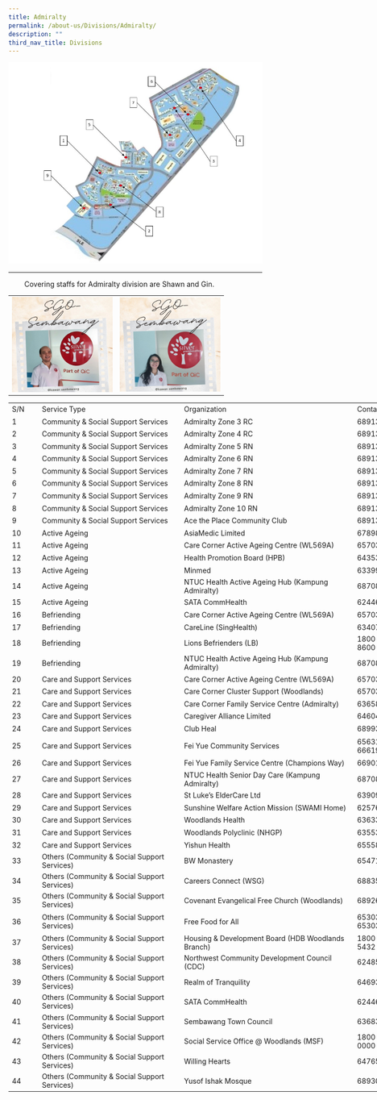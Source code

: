 ```yaml
---
title: Admiralty
permalink: /about-us/Divisions/Admiralty/
description: ""
third_nav_title: Divisions
---
```


![](/images/ADM%20Div.jpg)

-----------------------------------
<table>  
  <tr>  
		<td><img src="/images/Shawn Lim.jpg" alt="How Koon Jauw" style="width:200px;"/></td>  	<td><img src="/images/Gin Siew.jpg" alt="How Koon Jauw" style="width:200px;"/></td>  	
  </tr>   
	 <tr>  
	Covering staffs for Admiralty division are Shawn and Gin.
		 <!--table {mso-displayed-decimal-separator:"\\."; mso-displayed-thousand-separator:"\\,";} @page {margin:.75in .7in .75in .7in; mso-header-margin:.3in; mso-footer-margin:.3in;} tr {mso-height-source:auto;} col {mso-width-source:auto;} br {mso-data-placement:same-cell;} td {padding-top:1px; padding-right:1px; padding-left:1px; mso-ignore:padding; color:black; font-size:11.0pt; font-weight:400; font-style:normal; text-decoration:none; font-family:Calibri, sans-serif; mso-font-charset:0; mso-number-format:General; text-align:general; vertical-align:bottom; border:none; mso-background-source:auto; mso-pattern:auto; mso-protection:locked visible; white-space:nowrap; mso-rotate:0;} .xl63 {text-align:center; vertical-align:middle;} .xl64 {text-align:left; vertical-align:middle;} .xl65 {text-align:center; vertical-align:middle; border:.5pt solid windowtext;} .xl66 {text-align:left; vertical-align:middle; border:.5pt solid windowtext;} .xl67 {text-align:left; vertical-align:middle; border:.5pt solid windowtext; white-space:normal;} -->

<table border="0" cellpadding="0" cellspacing="0" width="791" style="border-collapse:
 collapse;width:593pt"><colgroup><col width="48" style="mso-width-source:userset;mso-width-alt:1675;width:36pt"> <col width="291" style="mso-width-source:userset;mso-width-alt:10146;width:218pt"> <col width="359" style="mso-width-source:userset;mso-width-alt:12520;width:269pt"> <col width="93" style="mso-width-source:userset;mso-width-alt:3258;width:70pt"></colgroup><tbody><tr height="19" style="height:14.5pt"><td height="19" class="xl65" width="48" style="height:14.5pt;width:36pt">S/N</td><td class="xl65" width="291" style="border-left:none;width:218pt">Service Type</td><td class="xl65" width="359" style="border-left:none;width:269pt">Organization</td><td class="xl66" width="93" style="border-left:none;width:70pt">Contact</td></tr><tr height="19" style="height:14.5pt"><td height="19" class="xl66" style="height:14.5pt;border-top:none">1</td><td class="xl66" style="border-top:none;border-left:none">Community &amp; Social Support Services</td><td class="xl66" style="border-top:none;border-left:none">Admiralty Zone 3 RC</td><td class="xl66" style="border-top:none;border-left:none">68913430</td></tr><tr height="19" style="height:14.5pt"><td height="19" class="xl66" style="height:14.5pt;border-top:none">2</td><td class="xl66" style="border-top:none;border-left:none">Community &amp; Social Support Services</td><td class="xl66" style="border-top:none;border-left:none">Admiralty Zone 4 RC</td><td class="xl66" style="border-top:none;border-left:none">68913430</td></tr><tr height="19" style="height:14.5pt"><td height="19" class="xl66" style="height:14.5pt;border-top:none">3</td><td class="xl66" style="border-top:none;border-left:none">Community &amp; Social Support Services</td><td class="xl66" style="border-top:none;border-left:none">Admiralty Zone 5 RN</td><td class="xl66" style="border-top:none;border-left:none">68913430</td></tr><tr height="19" style="height:14.5pt"><td height="19" class="xl66" style="height:14.5pt;border-top:none">4</td><td class="xl66" style="border-top:none;border-left:none">Community &amp; Social Support Services</td><td class="xl66" style="border-top:none;border-left:none">Admiralty Zone 6 RN</td><td class="xl66" style="border-top:none;border-left:none">68913430</td></tr><tr height="19" style="height:14.5pt"><td height="19" class="xl66" style="height:14.5pt;border-top:none">5</td><td class="xl66" style="border-top:none;border-left:none">Community &amp; Social Support Services</td><td class="xl66" style="border-top:none;border-left:none">Admiralty Zone 7 RN</td><td class="xl66" style="border-top:none;border-left:none">68913430</td></tr><tr height="19" style="height:14.5pt"><td height="19" class="xl66" style="height:14.5pt;border-top:none">6</td><td class="xl66" style="border-top:none;border-left:none">Community &amp; Social Support Services</td><td class="xl66" style="border-top:none;border-left:none">Admiralty Zone 8 RN</td><td class="xl66" style="border-top:none;border-left:none">68913430</td></tr><tr height="19" style="height:14.5pt"><td height="19" class="xl66" style="height:14.5pt;border-top:none">7</td><td class="xl66" style="border-top:none;border-left:none">Community &amp; Social Support Services</td><td class="xl66" style="border-top:none;border-left:none">Admiralty Zone 9 RN</td><td class="xl66" style="border-top:none;border-left:none">68913430</td></tr><tr height="19" style="height:14.5pt"><td height="19" class="xl66" style="height:14.5pt;border-top:none">8</td><td class="xl66" style="border-top:none;border-left:none">Community &amp; Social Support Services</td><td class="xl66" style="border-top:none;border-left:none">Admiralty Zone 10 RN</td><td class="xl66" style="border-top:none;border-left:none">68913430</td></tr><tr height="19" style="height:14.5pt"><td height="19" class="xl66" style="height:14.5pt;border-top:none">9</td><td class="xl66" style="border-top:none;border-left:none">Community &amp; Social Support Services</td><td class="xl66" style="border-top:none;border-left:none">Ace the Place Community Club</td><td class="xl66" style="border-top:none;border-left:none">68913430</td></tr><tr height="19" style="height:14.5pt"><td height="19" class="xl66" style="height:14.5pt;border-top:none">10</td><td class="xl66" style="border-top:none;border-left:none">Active Ageing<span style="mso-spacerun:yes">&nbsp;</span></td><td class="xl66" style="border-top:none;border-left:none">AsiaMedic Limited</td><td class="xl66" style="border-top:none;border-left:none">67898888</td></tr><tr height="19" style="height:14.5pt"><td height="19" class="xl66" style="height:14.5pt;border-top:none">11</td><td class="xl66" style="border-top:none;border-left:none">Active Ageing<span style="mso-spacerun:yes">&nbsp;</span></td><td class="xl66" style="border-top:none;border-left:none">Care Corner Active Ageing Centre (WL569A)</td><td class="xl66" style="border-top:none;border-left:none">65703547</td></tr><tr height="19" style="height:14.5pt"><td height="19" class="xl66" style="height:14.5pt;border-top:none">12</td><td class="xl66" style="border-top:none;border-left:none">Active Ageing<span style="mso-spacerun:yes">&nbsp;</span></td><td class="xl66" style="border-top:none;border-left:none">Health Promotion Board (HPB)</td><td class="xl66" style="border-top:none;border-left:none">64353500</td></tr><tr height="19" style="height:14.5pt"><td height="19" class="xl66" style="height:14.5pt;border-top:none">13</td><td class="xl66" style="border-top:none;border-left:none">Active Ageing<span style="mso-spacerun:yes">&nbsp;</span></td><td class="xl66" style="border-top:none;border-left:none">Minmed<span style="mso-spacerun:yes">&nbsp;</span></td><td class="xl66" style="border-top:none;border-left:none">63399339</td></tr><tr height="19" style="height:14.5pt"><td height="19" class="xl66" style="height:14.5pt;border-top:none">14</td><td class="xl66" style="border-top:none;border-left:none">Active Ageing<span style="mso-spacerun:yes">&nbsp;</span></td><td class="xl66" style="border-top:none;border-left:none">NTUC Health Active Ageing Hub (Kampung Admiralty)</td><td class="xl66" style="border-top:none;border-left:none">68708500</td></tr><tr height="19" style="height:14.5pt"><td height="19" class="xl66" style="height:14.5pt;border-top:none">15</td><td class="xl66" style="border-top:none;border-left:none">Active Ageing<span style="mso-spacerun:yes">&nbsp;</span></td><td class="xl66" style="border-top:none;border-left:none">SATA CommHealth</td><td class="xl66" style="border-top:none;border-left:none">62446688</td></tr><tr height="19" style="height:14.5pt"><td height="19" class="xl66" style="height:14.5pt;border-top:none">16</td><td class="xl66" style="border-top:none;border-left:none">Befriending</td><td class="xl66" style="border-top:none;border-left:none">Care Corner Active Ageing Centre (WL569A)</td><td class="xl66" style="border-top:none;border-left:none">65703547</td></tr><tr height="19" style="height:14.5pt"><td height="19" class="xl66" style="height:14.5pt;border-top:none">17</td><td class="xl66" style="border-top:none;border-left:none">Befriending</td><td class="xl66" style="border-top:none;border-left:none">CareLine (SingHealth)</td><td class="xl66" style="border-top:none;border-left:none">63407054</td></tr><tr height="19" style="height:14.5pt"><td height="19" class="xl66" style="height:14.5pt;border-top:none">18</td><td class="xl66" style="border-top:none;border-left:none">Befriending</td><td class="xl66" style="border-top:none;border-left:none">Lions Befrienders (LB)</td><td class="xl66" style="border-top:none;border-left:none">1800 375 8600</td></tr><tr height="19" style="height:14.5pt"><td height="19" class="xl66" style="height:14.5pt;border-top:none">19</td><td class="xl66" style="border-top:none;border-left:none">Befriending</td><td class="xl66" style="border-top:none;border-left:none">NTUC Health Active Ageing Hub (Kampung Admiralty)</td><td class="xl66" style="border-top:none;border-left:none">68708500</td></tr><tr height="19" style="height:14.5pt"><td height="19" class="xl66" style="height:14.5pt;border-top:none">20</td><td class="xl66" style="border-top:none;border-left:none">Care and Support Services</td><td class="xl66" style="border-top:none;border-left:none">Care Corner Active Ageing Centre (WL569A)</td><td class="xl66" style="border-top:none;border-left:none">65703547</td></tr><tr height="19" style="height:14.5pt"><td height="19" class="xl66" style="height:14.5pt;border-top:none">21</td><td class="xl66" style="border-top:none;border-left:none">Care and Support Services</td><td class="xl66" style="border-top:none;border-left:none">Care Corner Cluster Support (Woodlands)</td><td class="xl66" style="border-top:none;border-left:none">65703919</td></tr><tr height="19" style="height:14.5pt"><td height="19" class="xl66" style="height:14.5pt;border-top:none">22</td><td class="xl66" style="border-top:none;border-left:none">Care and Support Services</td><td class="xl66" style="border-top:none;border-left:none">Care Corner Family Service Centre (Admiralty)</td><td class="xl66" style="border-top:none;border-left:none">63658751</td></tr><tr height="19" style="height:14.5pt"><td height="19" class="xl66" style="height:14.5pt;border-top:none">23</td><td class="xl66" style="border-top:none;border-left:none">Care and Support Services</td><td class="xl66" style="border-top:none;border-left:none">Caregiver Alliance Limited</td><td class="xl66" style="border-top:none;border-left:none">64604400</td></tr><tr height="19" style="height:14.5pt"><td height="19" class="xl66" style="height:14.5pt;border-top:none">24</td><td class="xl66" style="border-top:none;border-left:none">Care and Support Services</td><td class="xl66" style="border-top:none;border-left:none">Club Heal</td><td class="xl66" style="border-top:none;border-left:none">68993463</td></tr><tr height="39" style="height:29.0pt"><td height="39" class="xl66" style="height:29.0pt;border-top:none">25</td><td class="xl66" style="border-top:none;border-left:none">Care and Support Services</td><td class="xl66" style="border-top:none;border-left:none">Fei Yue Community Services</td><td class="xl67" width="93" style="border-top:none;border-left:none;width:70pt">65631106<br>66619488</td></tr><tr height="19" style="height:14.5pt"><td height="19" class="xl66" style="height:14.5pt;border-top:none">26</td><td class="xl66" style="border-top:none;border-left:none">Care and Support Services</td><td class="xl66" style="border-top:none;border-left:none">Fei Yue Family Service Centre (Champions Way)</td><td class="xl66" style="border-top:none;border-left:none">66901000</td></tr><tr height="19" style="height:14.5pt"><td height="19" class="xl66" style="height:14.5pt;border-top:none">27</td><td class="xl66" style="border-top:none;border-left:none">Care and Support Services</td><td class="xl66" style="border-top:none;border-left:none">NTUC Health Senior Day Care (Kampung Admiralty)</td><td class="xl66" style="border-top:none;border-left:none">68708519</td></tr><tr height="19" style="height:14.5pt"><td height="19" class="xl66" style="height:14.5pt;border-top:none">28</td><td class="xl66" style="border-top:none;border-left:none">Care and Support Services</td><td class="xl66" style="border-top:none;border-left:none">St Luke’s ElderCare Ltd</td><td class="xl66" style="border-top:none;border-left:none">63909368</td></tr><tr height="19" style="height:14.5pt"><td height="19" class="xl66" style="height:14.5pt;border-top:none">29</td><td class="xl66" style="border-top:none;border-left:none">Care and Support Services</td><td class="xl66" style="border-top:none;border-left:none">Sunshine Welfare Action Mission (SWAMI Home)</td><td class="xl66" style="border-top:none;border-left:none">62576117</td></tr><tr height="19" style="height:14.5pt"><td height="19" class="xl66" style="height:14.5pt;border-top:none">30</td><td class="xl66" style="border-top:none;border-left:none">Care and Support Services</td><td class="xl66" style="border-top:none;border-left:none">Woodlands Health</td><td class="xl66" style="border-top:none;border-left:none">63633000</td></tr><tr height="19" style="height:14.5pt"><td height="19" class="xl66" style="height:14.5pt;border-top:none">31</td><td class="xl66" style="border-top:none;border-left:none">Care and Support Services</td><td class="xl66" style="border-top:none;border-left:none">Woodlands Polyclinic (NHGP)</td><td class="xl66" style="border-top:none;border-left:none">63553000</td></tr><tr height="19" style="height:14.5pt"><td height="19" class="xl66" style="height:14.5pt;border-top:none">32</td><td class="xl66" style="border-top:none;border-left:none">Care and Support Services</td><td class="xl66" style="border-top:none;border-left:none">Yishun Health</td><td class="xl66" style="border-top:none;border-left:none">65558000</td></tr><tr height="19" style="height:14.5pt"><td height="19" class="xl66" style="height:14.5pt;border-top:none">33</td><td class="xl66" style="border-top:none;border-left:none">Others (Community &amp; Social Support Services)</td><td class="xl66" style="border-top:none;border-left:none">BW Monastery</td><td class="xl66" style="border-top:none;border-left:none">65471580</td></tr><tr height="19" style="height:14.5pt"><td height="19" class="xl66" style="height:14.5pt;border-top:none">34</td><td class="xl66" style="border-top:none;border-left:none">Others (Community &amp; Social Support Services)</td><td class="xl66" style="border-top:none;border-left:none">Careers Connect (WSG)<span style="mso-spacerun:yes">&nbsp;</span></td><td class="xl66" style="border-top:none;border-left:none">68835885</td></tr><tr height="19" style="height:14.5pt"><td height="19" class="xl66" style="height:14.5pt;border-top:none">35</td><td class="xl66" style="border-top:none;border-left:none">Others (Community &amp; Social Support Services)</td><td class="xl66" style="border-top:none;border-left:none">Covenant Evangelical Free Church (Woodlands)</td><td class="xl66" style="border-top:none;border-left:none">68926811</td></tr><tr height="39" style="height:29.0pt"><td height="39" class="xl66" style="height:29.0pt;border-top:none">36</td><td class="xl66" style="border-top:none;border-left:none">Others (Community &amp; Social Support Services)</td><td class="xl66" style="border-top:none;border-left:none">Free Food for All</td><td class="xl67" width="93" style="border-top:none;border-left:none;width:70pt">65303424<br>65303661</td></tr><tr height="19" style="height:14.5pt"><td height="19" class="xl66" style="height:14.5pt;border-top:none">37</td><td class="xl66" style="border-top:none;border-left:none">Others (Community &amp; Social Support Services)</td><td class="xl66" style="border-top:none;border-left:none">Housing &amp; Development Board (HDB Woodlands Branch)</td><td class="xl66" style="border-top:none;border-left:none">1800 225 5432</td></tr><tr height="19" style="height:14.5pt"><td height="19" class="xl66" style="height:14.5pt;border-top:none">38</td><td class="xl66" style="border-top:none;border-left:none">Others (Community &amp; Social Support Services)</td><td class="xl66" style="border-top:none;border-left:none">Northwest Community Development Council (CDC)<span style="mso-spacerun:yes">&nbsp;</span></td><td class="xl66" style="border-top:none;border-left:none">62485566</td></tr><tr height="19" style="height:14.5pt"><td height="19" class="xl66" style="height:14.5pt;border-top:none">39</td><td class="xl66" style="border-top:none;border-left:none">Others (Community &amp; Social Support Services)</td><td class="xl66" style="border-top:none;border-left:none">Realm of Tranquility</td><td class="xl66" style="border-top:none;border-left:none">64693843</td></tr><tr height="19" style="height:14.5pt"><td height="19" class="xl66" style="height:14.5pt;border-top:none">40</td><td class="xl66" style="border-top:none;border-left:none">Others (Community &amp; Social Support Services)</td><td class="xl66" style="border-top:none;border-left:none">SATA CommHealth</td><td class="xl66" style="border-top:none;border-left:none">62446688</td></tr><tr height="19" style="height:14.5pt"><td height="19" class="xl66" style="height:14.5pt;border-top:none">41</td><td class="xl66" style="border-top:none;border-left:none">Others (Community &amp; Social Support Services)</td><td class="xl66" style="border-top:none;border-left:none">Sembawang Town Council</td><td class="xl66" style="border-top:none;border-left:none">63683100</td></tr><tr height="19" style="height:14.5pt"><td height="19" class="xl66" style="height:14.5pt;border-top:none">42</td><td class="xl66" style="border-top:none;border-left:none">Others (Community &amp; Social Support Services)</td><td class="xl66" style="border-top:none;border-left:none">Social Service Office @ Woodlands (MSF)</td><td class="xl66" style="border-top:none;border-left:none">1800 222 0000</td></tr><tr height="19" style="height:14.5pt"><td height="19" class="xl66" style="height:14.5pt;border-top:none">43</td><td class="xl66" style="border-top:none;border-left:none">Others (Community &amp; Social Support Services)</td><td class="xl66" style="border-top:none;border-left:none">Willing Hearts</td><td class="xl66" style="border-top:none;border-left:none">64765822</td></tr><tr height="19" style="height:14.5pt"><td height="19" class="xl66" style="height:14.5pt;border-top:none">44</td><td class="xl66" style="border-top:none;border-left:none">Others (Community &amp; Social Support Services)</td><td class="xl66" style="border-top:none;border-left:none">Yusof Ishak Mosque</td><td class="xl66" style="border-top:none;border-left:none">68930093</td></tr></tbody></table>